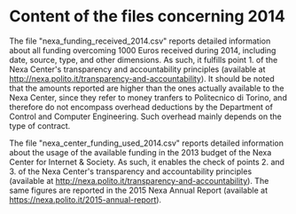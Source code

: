 Content of the files concerning 2014
====================================

The file "nexa_funding_received_2014.csv" reports detailed information about all funding overcoming 1000 Euros received during 2014, including date, source, type, and other dimensions. As such, it fulfills point 1. of the Nexa Center's transparency and accountability principles (available at http://nexa.polito.it/transparency-and-accountability). It should be noted that the amounts reported are higher than the ones actually available to the Nexa Center, since they refer to money tranfers to Politecnico di Torino, and therefore do not encompass overhead deductions by the Department of Control and Computer Engineering. Such overhead mainly depends on the type of contract.

The file "nexa_center_funding_used_2014.csv" reports detailed information about the usage of the available funding in the 2013 budget of the Nexa Center for Internet & Society. As such, it enables the check of points 2. and 3. of the Nexa Center's transparency and accountability principles (available at http://nexa.polito.it/transparency-and-accountability). The same figures are reported in the 2015 Nexa Annual Report (available at https://nexa.polito.it/2015-annual-report).
